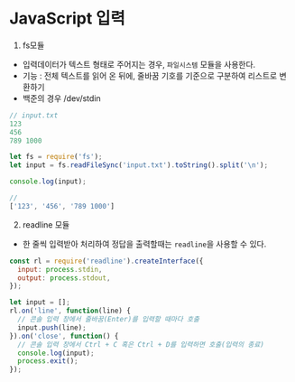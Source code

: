 # JavaScript 입력

1. fs모듈
- 입력데이터가 텍스트 형태로 주어지는 경우, `파일시스템` 모듈을 사용한다.
- 기능 : 전체 텍스트를 읽어 온 뒤에, 줄바꿈 기호를 기준으로 구분하여 리스트로 변환하기
- 백준의 경우 /dev/stdin
```javascript
// input.txt
123
456
789 1000

let fs = require('fs');
let input = fs.readFileSync('input.txt').toString().split('\n');

console.log(input);

//
['123', '456', '789 1000']
```

2. readline 모듈
- 한 줄씩 입력받아 처리하여 정답을 출력할때는 `readline`을 사용할 수 있다.
```javascript
const rl = require('readline').createInterface({
  input: process.stdin,
  output: process.stdout,
});

let input = [];
rl.on('line', function(line) {
  // 콘솔 입력 창에서 줄바꿈(Enter)를 입력할 때마다 호출
  input.push(line);
}).on('close', function() {
  // 콘솔 입력 창에서 Ctrl + C 혹은 Ctrl + D를 입력하면 호출(입력의 종료)
  console.log(input);
  process.exit();
});
```